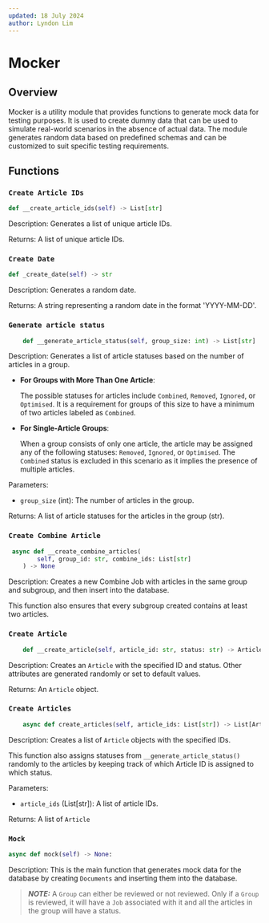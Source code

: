 ```yaml
---
updated: 18 July 2024
author: Lyndon Lim
---
```


# Mocker

## Overview

Mocker is a utility module that provides functions to generate mock data for testing purposes. It is used to create dummy data that can be used to simulate real-world scenarios in the absence of actual data. The module generates random data based on predefined schemas and can be customized to suit specific testing requirements.

## Functions

### `Create Article IDs`

```python
def __create_article_ids(self) -> List[str]
```

Description: Generates a list of unique article IDs.

Returns: A list of unique article IDs.

### `Create Date`

```python
def _create_date(self) -> str
```

Description: Generates a random date.

Returns: A string representing a random date in the format 'YYYY-MM-DD'.

### `Generate article status`

```python
    def __generate_article_status(self, group_size: int) -> List[str]
```

Description: Generates a list of article statuses based on the number of articles in a group.

- **For Groups with More Than One Article**:

  The possible statuses for articles include `Combined`, `Removed`, `Ignored`, or `Optimised`. It is a requirement for groups of this size to have a minimum of two articles labeled as `Combined`.

- **For Single-Article Groups**:

  When a group consists of only one article, the article may be assigned any of the following statuses: `Removed`, `Ignored`, or `Optimised`. The `Combined` status is excluded in this scenario as it implies the presence of multiple articles.

Parameters:

- `group_size` (int): The number of articles in the group.

Returns: A list of article statuses for the articles in the group (str).

### `Create Combine Article`

```python
 async def __create_combine_articles(
        self, group_id: str, combine_ids: List[str]
    ) -> None
```

Description: Creates a new Combine Job with articles in the same group and subgroup, and then insert into the database.

This function also ensures that every subgroup created contains at least two articles.

### `Create Article`

```python
    def __create_article(self, article_id: str, status: str) -> Article
```

Description: Creates an `Article` with the specified ID and status. Other attributes are generated randomly or set to default values.

Returns: An `Article` object.

### `Create Articles`

```python
    async def create_articles(self, article_ids: List[str]) -> List[Article]
```

Description: Creates a list of `Article` objects with the specified IDs.

This function also assigns statuses from `__generate_article_status()` randomly to the articles by keeping track of which Article ID is assigned to which status.

Parameters:

- `article_ids` (List[str]): A list of article IDs.

Returns: A list of `Article`

### `Mock`

```python
async def mock(self) -> None:
```

Description: This is the main function that generates mock data for the database by creating `Documents` and inserting them into the database.

> **_NOTE:_** A `Group` can either be reviewed or not reviewed. Only if a `Group` is reviewed, it will have a `Job` associated with it and all the articles in the group will have a status.
